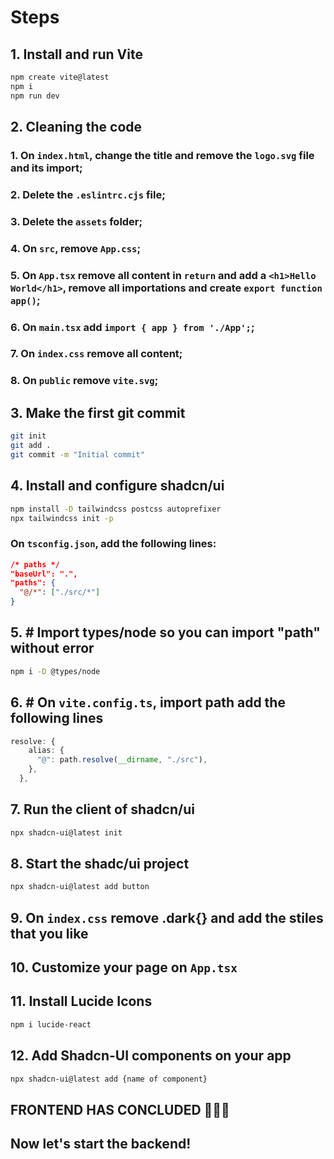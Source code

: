 # Steps

## 1. Install and run Vite
   
   ```bash
   npm create vite@latest
   npm i
   npm run dev
   ```
   
## 2. Cleaning the code

### 1. On `index.html`, change the title and remove the `logo.svg` file and its import;
### 2. Delete the `.eslintrc.cjs` file;
### 3. Delete the `assets` folder; 
### 4. On `src`, remove `App.css`; 
### 5. On `App.tsx` remove all content in `return` and add a `<h1>Hello World</h1>`, remove all importations and create `export function app()`;
### 6. On `main.tsx` add `import { app } from './App';`;
### 7. On `index.css` remove all content;
### 8. On `public` remove `vite.svg`;

## 3. Make the first git commit

```bash
git init
git add .
git commit -m "Initial commit"
```

## 4. Install and configure shadcn/ui

```bash
npm install -D tailwindcss postcss autoprefixer
npx tailwindcss init -p
```
### On `tsconfig.json`, add the following lines:
```json 
/* paths */
"baseUrl": ".",
"paths": {
  "@/*": ["./src/*"]
}
```

## 5. # Import types/node so you can import "path" without error

```bash
npm i -D @types/node
```

## 6. # On `vite.config.ts`, import path add the following lines

```ts
resolve: {
    alias: {
      "@": path.resolve(__dirname, "./src"),
    },
  },
```

## 7. Run the client of shadcn/ui

```bash
npx shadcn-ui@latest init
```

## 8. Start the shadc/ui project

```bash
npx shadcn-ui@latest add button
```   

## 9. On `index.css` remove .dark{} and add the stiles that you like

## 10. Customize your page on `App.tsx`

## 11. Install Lucide Icons

```bash 
npm i lucide-react
```

## 12. Add Shadcn-UI components on your app

```bash
npx shadcn-ui@latest add {name of component}
```

## FRONTEND HAS CONCLUDED 🥳🥳🥳
## Now let's start the backend!

